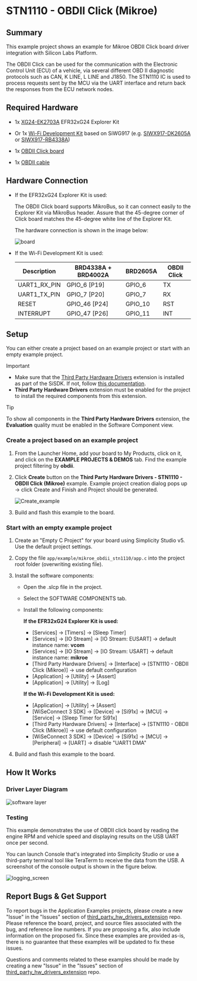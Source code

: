 # STN1110 - OBDII Click (Mikroe) #

## Summary ##

This example project shows an example for Mikroe OBDII Click board driver integration with Silicon Labs Platform.

The OBDII Click can be used for the communication with the Electronic Control Unit (ECU) of a vehicle, via several different OBD II diagnostic protocols such as CAN, K LINE, L LINE and J1850. The STN1110 IC is used to process requests sent by the MCU via the UART interface and return back the responses from the ECU network nodes.

## Required Hardware ##

- 1x [XG24-EK2703A](https://www.silabs.com/development-tools/wireless/efr32xg24-explorer-kit) EFR32xG24 Explorer Kit

- Or 1x [Wi-Fi Development Kit](https://www.silabs.com/development-tools/wireless/wi-fi) based on SiWG917 (e.g. [SIWX917-DK2605A](https://www.silabs.com/development-tools/wireless/wi-fi/siwx917-dk2605a-wifi-6-bluetooth-le-soc-dev-kit) or [SIWX917-RB4338A](https://www.silabs.com/development-tools/wireless/wi-fi/siwx917-rb4338a-wifi-6-bluetooth-le-soc-radio-board))

- 1x [OBDII Click board](https://www.mikroe.com/obdii-click)

- 1x [OBDII cable](https://www.mikroe.com/obd-ii-to-db9-cable)

## Hardware Connection ##

- If the EFR32xG24 Explorer Kit is used:

  The OBDII Click board supports MikroBus, so it can connect easily to the Explorer Kit via MikroBus header. Assure that the 45-degree corner of Click board matches the 45-degree white line of the Explorer Kit.

  The hardware connection is shown in the image below:

    ![board](image/hardware_connection.png)

- If the Wi-Fi Development Kit is used:

  | Description  | BRD4338A + BRD4002A | BRD2605A     | OBDII Click |
  | ----------------- | -------------- | ------------ | ----------- |
  | UART1_RX_PIN      | GPIO_6 [P19]   | GPIO_6       | TX          |
  | UART1_TX_PIN      | GPIO_7 [P20]   | GPIO_7       | RX          |
  | RESET             | GPIO_46 [P24]  | GPIO_10      | RST         |
  | INTERRUPT         | GPIO_47 [P26]  | GPIO_11      | INT         |

## Setup ##

You can either create a project based on an example project or start with an empty example project.

> [!IMPORTANT]
> - Make sure that the [Third Party Hardware Drivers](https://github.com/SiliconLabsSoftware/third_party_hw_drivers_extension) extension is installed as part of the SiSDK. If not, follow [this documentation](https://github.com/SiliconLabsSoftware/third_party_hw_drivers_extension/blob/master/README.md#how-to-add-to-simplicity-studio-ide).
> - **Third Party Hardware Drivers** extension must be enabled for the project to install the required components from this extension.

> [!TIP]
> To show all components in the **Third Party Hardware Drivers** extension, the **Evaluation** quality must be enabled in the Software Component view.

### Create a project based on an example project ###

1. From the Launcher Home, add your board to My Products, click on it, and click on the **EXAMPLE PROJECTS & DEMOS** tab. Find the example project filtering by **obdii**.

2. Click **Create** button on the **Third Party Hardware Drivers - STN1110 - OBDII Click (Mikroe)** example. Example project creation dialog pops up -> click Create and Finish and Project should be generated.

    ![Create_example](image/create_example.png)

3. Build and flash this example to the board.

### Start with an empty example project ###

1. Create an "Empty C Project" for your board using Simplicity Studio v5. Use the default project settings.

2. Copy the file `app/example/mikroe_obdii_stn1110/app.c` into the project root folder (overwriting existing file).

3. Install the software components:

    - Open the .slcp file in the project.

    - Select the SOFTWARE COMPONENTS tab.

    - Install the following components:

      **If the EFR32xG24 Explorer Kit is used:**

        - [Services] → [Timers] → [Sleep Timer]
        - [Services] → [IO Stream] → [IO Stream: EUSART] → default instance name: **vcom**
        - [Services] → [IO Stream] → [IO Stream: USART] → default instance name: **mikroe**
        - [Third Party Hardware Drivers] → [Interface] → [STN1110 - OBDII Click (Mikroe)] → use default configuration
        - [Application] → [Utility] → [Assert]
        - [Application] → [Utility] → [Log]

      **If the Wi-Fi Development Kit is used:**

        - [Application] → [Utility] → [Assert]
        - [WiSeConnect 3 SDK] → [Device] → [Si91x] → [MCU] → [Service] → [Sleep Timer for Si91x]
        - [Third Party Hardware Drivers] → [Interface] → [STN1110 - OBDII Click (Mikroe)] → use default configuration
        - [WiSeConnect 3 SDK] → [Device] → [Si91x] → [MCU] → [Peripheral] → [UART] → disable "UART1 DMA"

4. Build and flash this example to the board.

## How It Works ##

### Driver Layer Diagram ###

![software layer](image/sw_layers.png)

### Testing ###

This example demonstrates the use of OBDII click board by reading the engine RPM and vehicle speed and displaying results on the USB UART once per second.

You can launch Console that's integrated into Simplicity Studio or use a third-party terminal tool like TeraTerm to receive the data from the USB. A screenshot of the console output is shown in the figure below.

![logging_screen](image/log.png)

## Report Bugs & Get Support ##

To report bugs in the Application Examples projects, please create a new "Issue" in the "Issues" section of [third_party_hw_drivers_extension](https://github.com/SiliconLabsSoftware/third_party_hw_drivers_extension) repo. Please reference the board, project, and source files associated with the bug, and reference line numbers. If you are proposing a fix, also include information on the proposed fix. Since these examples are provided as-is, there is no guarantee that these examples will be updated to fix these issues.

Questions and comments related to these examples should be made by creating a new "Issue" in the "Issues" section of [third_party_hw_drivers_extension](https://github.com/SiliconLabsSoftware/third_party_hw_drivers_extension) repo.
